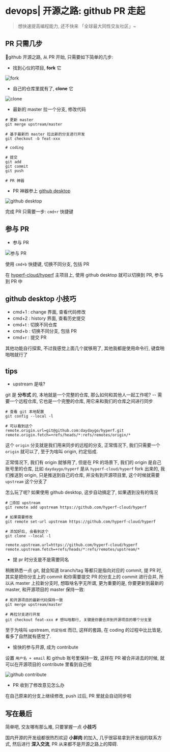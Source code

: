 # devops| 开源之路: github PR 走起

> 想快速提高编程能力, 还不快来 「全球最大同性交友社区」~

## PR 只需几步

github 开源之路, 从 PR 开始, 只需要如下简单的几步:

- 找到心仪的项目, **fork** 它

![fork](https://upload-images.jianshu.io/upload_images/567399-7e1c7e601f13d8e8.png?imageMogr2/auto-orient/strip%7CimageView2/2/w/1240)

- 自己的仓库里就有了, **clone** 它

![clone](https://upload-images.jianshu.io/upload_images/567399-c1979393d0d839a1.png?imageMogr2/auto-orient/strip%7CimageView2/2/w/1240)

- 最新的 master 拉一个分支, 修改代码

```
# 更新 master
git merge upstream/master

# 基于最新的 master 拉出新的分支进行开发
git checkout -b feat-xxx

# coding

# 提交
git add
git commit
git push

# PR 神器
```

- PR 神器参上 [github desktop](https://desktop.github.com/)

![github desktop](https://upload-images.jianshu.io/upload_images/567399-c374c98e927084da.png?imageMogr2/auto-orient/strip%7CimageView2/2/w/1240)

完成 PR 只需要一步: `cmd+r` 快捷键

## 参与 PR

- 参与 PR

![参与 PR](https://upload-images.jianshu.io/upload_images/567399-28e5e817a2d9fe92.png?imageMogr2/auto-orient/strip%7CimageView2/2/w/1240)

使用 `cmd+b` 快捷键, 切换不同分支, 包括 PR

在 [hyperf-cloud/hyperf](https://github.com/hyperf-cloud/hyperf) 主项目上, 使用 github desktop 就可以切换到 PR, 参与到 PR 中

## github desktop 小技巧

- cmd+1 : change 界面, 查看代码修改
- cmd+2 : history 界面, 查看历史提交
- cmd+t : 切换不同仓库
- cmd+b : 切换不同分支, 包括 PR
- cmd+r : 提交 PR

其他功能自行探索, 不过我感觉上面几个就够用了, 其他我都是使用命令行, 键盘啪啪啪就行了

## tips

- upstream 是啥?

git 是 **分布式** 的, 本地就是一个完整的仓库, 那么如何和其他人一起工作呢? -- 需要一个远程仓库, 它也是一个完整的仓库, 用它来和我们的仓库之间进行同步

```
# 查看 git 本地配置
git config --local -l

# 可以看到这个
remote.origin.url=git@github.com:daydaygo/hyperf.git
remote.origin.fetch=+refs/heads/*:refs/remotes/origin/*
```

这个 `origin` 分支就是我们用来同步的远程的分支, 正常情况下, 我们只需要一个 `origin` 就可以了, 至于为啥叫 origin, 约定俗成.

正常情况下, 我们有 origin 就够用了, 但是在 PR 的场景下, 我们的 origin 是自己账号里的仓库, 比如 `daydaygo/hyperf` 是从 `hyperf-cloud/hyperf` fork 出来的, 我们推送到 origin, 只是推送到自己的仓库, 并没有到开源项目里, 这个时候就需要 `upstream` 这个分支了

怎么玩了呢? 如果使用 github desktop, 这步自动搞定了, 如果遇到没有的情况

```
# 添加 upstream 
git remote add upstream https://github.com/hyperf-cloud/hyperf

# 如果需要修改
git remote set-url upstream https://github.com/hyperf-cloud/hyperf

# 添加好后, 会看到这个
git clone --local -l

remote.upstream.url=https://github.com/hyperf-cloud/hyperf
remote.upstream.fetch=+refs/heads/*:refs/remotes/upstream/*
```

- 提 pr 时分支是不是需要同名

稍微熟悉一点 git, 就会知道 branch/tag 等都只是指向对应的 commit, 提 PR 时, 其实是把你分支上的 commit 和你需要提交 PR 的分支上的 commit 进行合并, 所以从 master 上拉新分支时, 想取啥名字无所谓, 更为重要的是, 你要更新到最新的 master, 和开源项目的 master 保持一致:

```
# 和开源项目的最新代码保持一致
git merge upstream/master

# 再拉分支进行开发
git checkout feat-xxx # 想叫啥都行, 关键是你要合并到开源项目的哪个分支里
```

至于为啥叫 upstream, `约定俗成` 而已, 这样的套路, 在 coding 的过程中比比皆是, 看多了自然就有感觉了.

- 愉快的参与开源, 成为 contribute

设置 `用户名 + email` 和 github 账号里保持一致, 这样在 PR 被合并进去的时候, 就可以在开源项目的 contribute 里看到自己啦

![github contribute](http://qiniu.dayday.tech/20190910232920.png)

- PR 收到了修改意见怎么办

在自己原来的分支上继续修改, push 过后, PR 里就会自动同步啦

## 写在最后

简单吧, 交友哪有那么难, 只要掌握一点 **小技巧**

国内开源的开发组都很热烈欢迎 **小鲜肉** 的加入, 几乎很容易拿到开发组的联系方式, 然后进行 **深入交流**, PR 从来都不是开源之路上的障碍.